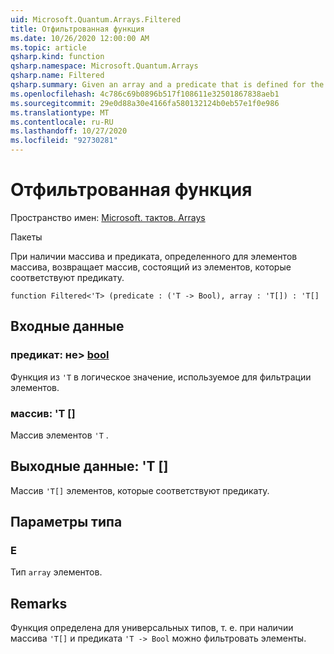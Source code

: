```yaml
---
uid: Microsoft.Quantum.Arrays.Filtered
title: Отфильтрованная функция
ms.date: 10/26/2020 12:00:00 AM
ms.topic: article
qsharp.kind: function
qsharp.namespace: Microsoft.Quantum.Arrays
qsharp.name: Filtered
qsharp.summary: Given an array and a predicate that is defined for the elements of the array, returns an array that consists of those elements that satisfy the predicate.
ms.openlocfilehash: 4c786c69b0896b517f108611e32501867838aeb1
ms.sourcegitcommit: 29e0d88a30e4166fa580132124b0eb57e1f0e986
ms.translationtype: MT
ms.contentlocale: ru-RU
ms.lasthandoff: 10/27/2020
ms.locfileid: "92730281"
---
```

# <a name="filtered-function"></a>Отфильтрованная функция

Пространство имен: [Microsoft. тактов. Arrays](xref:Microsoft.Quantum.Arrays)

Пакеты [](https://nuget.org/packages/)


При наличии массива и предиката, определенного для элементов массива, возвращает массив, состоящий из элементов, которые соответствуют предикату.

```qsharp
function Filtered<'T> (predicate : ('T -> Bool), array : 'T[]) : 'T[]
```


## <a name="input"></a>Входные данные

### <a name="predicate--t---bool"></a>предикат: не> [bool](xref:microsoft.quantum.lang-ref.bool)

Функция из `'T` в логическое значение, используемое для фильтрации элементов.


### <a name="array--t"></a>массив: 'T []

Массив элементов `'T` .



## <a name="output--t"></a>Выходные данные: 'T []

Массив `'T[]` элементов, которые соответствуют предикату.

## <a name="type-parameters"></a>Параметры типа

### <a name="t"></a>Е

Тип `array` элементов.

## <a name="remarks"></a>Remarks

Функция определена для универсальных типов, т. е. при наличии массива `'T[]` и предиката `'T -> Bool` можно фильтровать элементы.